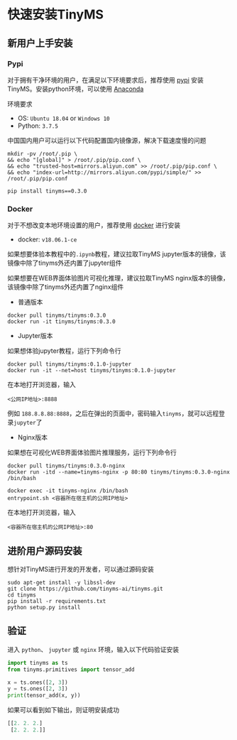 # 快速安装TinyMS

## 新用户上手安装

### Pypi

对于拥有干净环境的用户，在满足以下环境要求后，推荐使用 [pypi](https://pypi.org/) 安装TinyMS。安装python环境，可以使用 [Anaconda](https://www.anaconda.com/products/individual#Downloads)

环境要求

- OS: `Ubuntu 18.04` or `Windows 10`
- Python: `3.7.5`

中国国内用户可以运行以下代码配置国内镜像源，解决下载速度慢的问题

```shell
mkdir -pv /root/.pip \
&& echo "[global]" > /root/.pip/pip.conf \
&& echo "trusted-host=mirrors.aliyun.com" >> /root/.pip/pip.conf \
&& echo "index-url=http://mirrors.aliyun.com/pypi/simple/" >> /root/.pip/pip.conf
```

```shell
pip install tinyms==0.3.0
```

### Docker

对于不想改变本地环境设置的用户，推荐使用 [docker](https://www.docker.com/) 进行安装

- docker: `v18.06.1-ce`

如果想要体验本教程中的`.ipynb`教程，建议拉取TinyMS jupyter版本的镜像，该镜像中除了tinyms外还内置了jupyter组件

如果想要在WEB界面体验图片可视化推理，建议拉取TinyMS nginx版本的镜像，该镜像中除了tinyms外还内置了nginx组件

* 普通版本

```shell
docker pull tinyms/tinyms:0.3.0
docker run -it tinyms/tinyms:0.3.0
```

* Jupyter版本

如果想体验jupyter教程，运行下列命令行

```shell
docker pull tinyms/tinyms:0.1.0-jupyter
docker run -it --net=host tinyms/tinyms:0.1.0-jupyter
```

在本地打开浏览器，输入

```
<公网IP地址>:8888
```

例如 `188.8.8.88:8888`，之后在弹出的页面中，密码输入`tinyms`，就可以远程登录`jupyter`了

* Nginx版本

如果想在可视化WEB界面体验图片推理服务，运行下列命令行

```shell
docker pull tinyms/tinyms:0.3.0-nginx
docker run -itd --name=tinyms-nginx -p 80:80 tinyms/tinyms:0.3.0-nginx /bin/bash

docker exec -it tinyms-nginx /bin/bash
entrypoint.sh <容器所在宿主机的公网IP地址>
```

在本地打开浏览器，输入

```
<容器所在宿主机的公网IP地址>:80
```

## 进阶用户源码安装

想针对TinyMS进行开发的开发者，可以通过源码安装

```shell
sudo apt-get install -y libssl-dev
git clone https://github.com/tinyms-ai/tinyms.git
cd tinyms
pip install -r requirements.txt
python setup.py install
```

## 验证

进入 `python`、 `jupyter` 或 `nginx` 环境，输入以下代码验证安装

```python
import tinyms as ts
from tinyms.primitives import tensor_add

x = ts.ones([2, 3])
y = ts.ones([2, 3])
print(tensor_add(x, y))
```

如果可以看到如下输出，则证明安装成功

```python
[[2. 2. 2.]
 [2. 2. 2.]]
```
